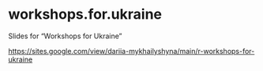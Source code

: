 
<!-- README.md is generated from README.Rmd. Please edit that file -->

# workshops.for.ukraine

Slides for “Workshops for Ukraine”

<https://sites.google.com/view/dariia-mykhailyshyna/main/r-workshops-for-ukraine>
